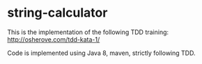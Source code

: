 # string-calculator

This is the implementation of the following TDD training: http://osherove.com/tdd-kata-1/

Code is implemented using Java 8, maven, strictly following TDD.
